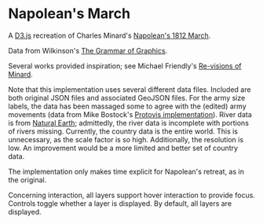 Napolean's March
================

A <a href="http://www.d3js.org" target="_blank">D3.js</a> recreation of Charles Minard's <a href="http://www.datavis.ca/gallery/re-minard.php" target="_blank">Napolean's 1812 March</a>.

Data from Wilkinson's <a href="http://www.cs.uic.edu/~wilkinson/TheGrammarOfGraphics/minard.txt" target="_blank">The Grammar of Graphics</a>.

Several works provided inspiration; see Michael Friendly's <a href="http://www.datavis.ca/gallery/re-minard.php" target="_blank">Re-visions of Minard</a>.

Note that this implementation uses several different data files. Included are both original JSON files and associated GeoJSON files. For the army size labels, the data has been massaged some to agree with the (edited) army movements (data from Mike Bostock's <a href="http://mbostock.github.io/protovis/ex/napoleon.html" target="_blank">Protovis implementation</a>). River data is from <a href="https://github.com/nvkelso/natural-earth-vector" target="_blank">Natural Earth</a>; admittedly, the river data is incomplete with portions of rivers missing. Currently, the country data is the entire world. This is unnecessary, as the scale factor is so high. Additionally, the resolution is low. An improvement would be a more limited and better set of country data.

The implementation only makes time explicit for Napolean's retreat, as in the original.

Concerning interaction, all layers support hover interaction to provide focus. Controls toggle whether a layer is displayed. By default, all layers are displayed.





